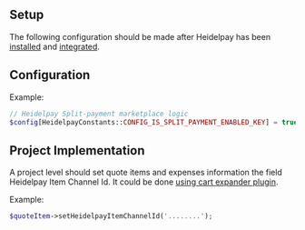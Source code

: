 ## Setup

The following configuration should be made after Heidelpay has been [installed](heidelpay-installation.htm) and [integrated](heidelpay-integration.htm).

## Configuration

Example:
```php
// Heidelpay Split-payment marketplace logic
$config[HeidelpayConstants::CONFIG_IS_SPLIT_PAYMENT_ENABLED_KEY] = true;
```

## Project Implementation

A project level should set quote items and expenses information the field Heidelpay Item Channel Id. It could be done [using cart expander plugin](https://documentation.spryker.com/capabilities/cart/cart-functionality.htm?Highlight=cart%20expander#cart-expanders).

Example:
```php
$quoteItem->setHeidelpayItemChannelId('........');
```

